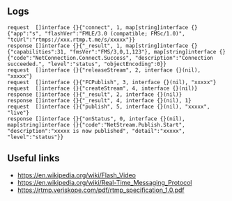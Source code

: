 ## Logs

```
request  []interface {}{"connect", 1, map[string]interface {}{"app":"s", "flashVer":"FMLE/3.0 (compatible; FMSc/1.0)", "tcUrl":"rtmps://xxx.rtmp.t.me/s/xxxxx"}}
response []interface {}{"_result", 1, map[string]interface {}{"capabilities":31, "fmsVer":"FMS/3,0,1,123"}, map[string]interface {}{"code":"NetConnection.Connect.Success", "description":"Connection succeeded.", "level":"status", "objectEncoding":0}}
request  []interface {}{"releaseStream", 2, interface {}(nil), "xxxxx"}
request  []interface {}{"FCPublish", 3, interface {}(nil), "xxxxx"}
request  []interface {}{"createStream", 4, interface {}(nil)}
response []interface {}{"_result", 2, interface {}(nil)}
response []interface {}{"_result", 4, interface {}(nil), 1}
request  []interface {}{"publish", 5, interface {}(nil), "xxxxx", "live"}
response []interface {}{"onStatus", 0, interface {}(nil), map[string]interface {}{"code":"NetStream.Publish.Start", "description":"xxxxx is now published", "detail":"xxxxx", "level":"status"}}
```

## Useful links

- https://en.wikipedia.org/wiki/Flash_Video
- https://en.wikipedia.org/wiki/Real-Time_Messaging_Protocol
- https://rtmp.veriskope.com/pdf/rtmp_specification_1.0.pdf